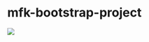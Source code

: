 # mfk-bootstrap-project

![](https://github.com/MFKORKMAZ42/bootstrap-project/blob/master/bootstrapproject.gif/master/bootstrapproject.gif)


